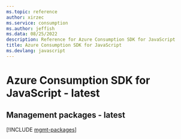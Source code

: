 ```yaml
---
ms.topic: reference
author: xirzec
ms.service: consumption
ms.author: jeffish
ms.data: 08/25/2022
description: Reference for Azure Consumption SDK for JavaScript
title: Azure Consumption SDK for JavaScript
ms.devlang: javascript
---
```

# Azure Consumption SDK for JavaScript - latest

## Management packages - latest
[!INCLUDE [mgmt-packages](consumption-mgmt-index.md)]